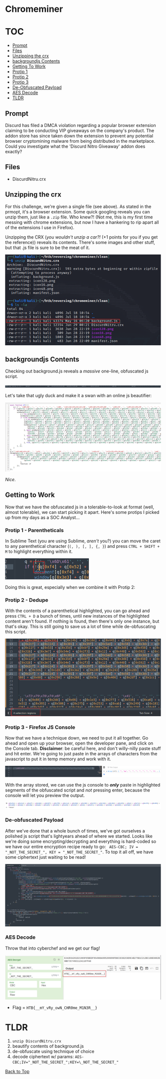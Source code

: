 # Chromeminer

# TOC
- [Prompt](#prompt)
- [Files](#files)
- [Unzipping the crx](#unzipping-the-crx)
- [backgroundjs Contents](#backgroundjs-contents)
- [Getting To Work](#getting-to-work)
- [Protip 1](#protip-1---parentheticals)
- [Protip 2](#protip-2---dedupe)
- [Protip 3](#protip-3---firefox-js-console)
- [De-Obfuscated Payload](#de-obfuscated-payload)
- [AES Decode](#aes-decode)
- [TLDR](#tldr)

## Prompt
Discurd has filed a DMCA violation regarding a popular browser extension claiming to be conducting VIP giveaways on the company's product. The addon store has since taken down the extension to prevent any potential browser cryptomining malware from being distributed in the marketplace. Could you investigate what the 'Discurd Nitro Giveaway' addon does exactly?

## Files
- DiscurdNitru.crx

## Unzipping the crx

For this challenge, we're given a single file (see above). As stated in the prmopt, it's a browser extension. Some quick googling reveals you can unzip them, just like a `.zip` file. Who knew?! (Not me, this is my first time messing with chrome extensions, but now I have a hankering to rip apart all of the extensions I use in Firefox). 

Unzipping the CRX (*you wouldn't unzip a car?!* (+1 points for you if you get the reference)) reveals its contents. There's some images and other stuff, but that .js file is sure to be the meat of it. 

![Unzip CRX](https://github.com/thebriandurham/CTFs/blob/main/HTB%20Biz%2022/Images/chromeminer_unzipping_crx.png)

## backgroundjs Contents

Checking out background.js reveals a *massive* one-line, obfuscated js script.

![background.js contents](https://github.com/thebriandurham/CTFs/blob/main/HTB%20Biz%2022/Images/chromeminer_backgroundjs_contents.png)

Let's take that ugly duck and make it a swan with an online js beautifier:

![Contents Beautified](https://github.com/thebriandurham/CTFs/blob/main/HTB%20Biz%2022/Images/chromeminer_js_beautified.png)

*Nice*.

## Getting to Work

Now that we have the obfuscated js in a tolerable-to-look at format (well, almost tolerable), we can start picking it apart. Here's some protips I picked up from my days as a SOC Analyst...

### Protip 1 - Parentheticals

In Sublime Text (you are using Sublime, *aren't* you?) you can move the caret to any parenthetical character (`(, ), [, ], {, }`) and press `CTRL + SHIFT + M` to highlight everything within it.

![Protip 1](https://github.com/thebriandurham/CTFs/blob/main/HTB%20Biz%2022/Images/chromeminer_protip1.png)

Doing this is great, especially when we combine it with Protip 2:

### Protip 2 - Dedupe

With the contents of a parenthetical highlighted, you can go ahead and press `CTRL + D` a bunch of times, until new instances of the highlighted content aren't found. If nothing is found, then there's only one instance, but that's okay. This is still going to save us a lot of time while de-obfuscating this script.

![Protip 2](https://github.com/thebriandurham/CTFs/blob/main/HTB%20Biz%2022/Images/chromeminer_protip2.png)

### Protip 3 - Firefox JS Console

Now that we have a technique down, we need to put it all together. Go ahead and open up your browser, open the developer pane, and click on the Console tab. **Disclaimer**: be careful here, and don't willy-nilly paste stuff and hit enter. We're going to just paste in the arrays of characters from the javascript to put it in temp memory and work with it.

![Protip 3-1](https://github.com/thebriandurham/CTFs/blob/main/HTB%20Biz%2022/Images/chromeminer_protip3_1.png)

With the array stored, we can use the js console to ***only*** paste in highlighted segments of the obfuscated script and *not* pressing enter, because the console will let you preview the output. 

![Protip 3-2](https://github.com/thebriandurham/CTFs/blob/main/HTB%20Biz%2022/Images/chromeminer_protip3_2.png)

### De-obfuscated Payload

After we've done that a whole bunch of times, we've got ourselves a polished js script that's lightyears ahead of where we started. Looks like we're doing some encrypting/decrypting and everything is hard-coded so we have our entire encryption recipe ready to go: ` AES-CBC; IV = "_NOT_THE_SECRET_", KEY = "_NOT_THE_SECRET_"`. To top it all off, we have some ciphertext just waiting to be read!

![De-obfuscated Payload](https://github.com/thebriandurham/CTFs/blob/main/HTB%20Biz%2022/Images/chromeminer_deobfu_payload.png)

### AES Decode

Throw that into cyberchef and we get our flag!

![AES Decode](https://github.com/thebriandurham/CTFs/blob/main/HTB%20Biz%2022/Images/chromeminer_aes_decode.png)

- Flag = `HTB{__mY_vRy_owN_CHR0me_M1N3R__}`

# TLDR
1. `unzip DiscurdNitru.crx`
2. beautify contents of background.js
3. de-obfuscate using technique of choice
4. decode ciphertext w/ params: `AES-CBC;IV="_NOT_THE_SECRET_";KEY=\_NOT_THE_SECRET_"`

[Back to Top](#toc)

